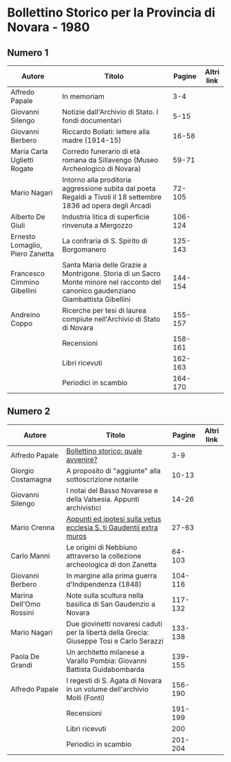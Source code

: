 # Bollettino Storico per la Provincia di Novara - 1980

## Numero 1

| Autore                          | Titolo                                                                                                                              | Pagine  | Altri link |
|---------------------------------|-------------------------------------------------------------------------------------------------------------------------------------|---------|------------|
| Alfredo Papale                  | In memoriam                                                                                                                         | 3-4     |            |
| Giovanni Silengo                | Notizie dall'Archivio di Stato. I fondi documentari                                                                                 | 5-15    |            |
| Giovanni Berbero                | Riccardo Bollati: lettere alla madre (1914-15)                                                                                      | 16-58   |            |
| Maria Carla Uglietti Rogate     | Corredo funerario di età romana da Sillavengo (Museo Archeologico di Novara)                                                        | 59-71   |            |
| Mario Nagari                    | Intorno alla proditoria aggressione subita dal poeta Regaldi a Tivoli il 18 settembre 1836 ad opera degli Arcadi                    | 72-105  |            |
| Alberto De Giuli                | Industria litica di superficie rinvenuta a Mergozzo                                                                                 | 106-124 |            |
| Ernesto Lomaglio, Piero Zanetta | La confraria di S. Spirito di Borgomanero                                                                                           | 125-143 |            |
| Francesco Cimmino Gibellini     | Santa Maria delle Grazie a Montrigone. Storia di un Sacro Monte minore nel racconto del canonico gaudenziano Giambattista Gibellini | 144-154 |            |
| Andreino Coppo                  | Ricerche per tesi di laurea compiute nell'Archivio di Stato di Novara                                                               | 155-157 |            |
|                                 | Recensioni                                                                                                                          | 158-161 |            |
|                                 | Libri ricevuti                                                                                                                      | 162-163 |            |
|                                 | Periodici in scambio                                                                                                                | 164-170 |            |

## Numero 2

| Autore                  | Titolo                                                                                                                   | Pagine  | Altri link |
|-------------------------|--------------------------------------------------------------------------------------------------------------------------|---------|------------|
| Alfredo Papale          | [Bollettino storico: quale avvenire?](http://www.ssno.it/SSN/ssn_ssn06.html)                                             | 3-9     |            |
| Giorgio Costamagna      | A proposito di "aggiunte" alla sottoscrizione notarile                                                                   | 10-13   |            |
| Giovanni Silengo        | I notai del Basso Novarese e della Valsesia. Appunti archivistici                                                        | 14-26   |            |
| Mario Crenna            | [Appunti ed ipotesi sulla vetus ecclesia S. ti Gaudentij extra muros](https://en.calameo.com/read/004733128511ea5d03196) | 27-63   |            |
| Carlo Manni             | Le origini di Nebbiuno attraverso la collezione archeologica di don Zanetta                                              | 64-103  |            |
| Giovanni Berbero        | In margine alla prima guerra d'Indipendenza (1848)                                                                       | 104-116 |            |
| Marina Dell'Omo Rossini | Note sulla scultura nella basilica di San Gaudenzio a Novara                                                             | 117-132 |            |
| Mario Nagari            | Due giovinetti novaresi caduti per la libertà della Grecia: Giuseppe Tosi e Carlo Serazzi                                | 133-138 |            |
| Paola De Grandi         | Un architetto milanese a Varallo Pombia: Giovanni Battista Guidabombarda                                                 | 139-155 |            |
| Alfredo Papale          | I regesti di S. Agata di Novara in un volume dell'archivio Molli (Fonti)                                                 | 156-190 |            |
|                         | Recensioni                                                                                                               | 191-199 |            |
|                         | Libri ricevuti                                                                                                           | 200     |            |
|                         | Periodici in scambio                                                                                                     | 201-204 |            |
